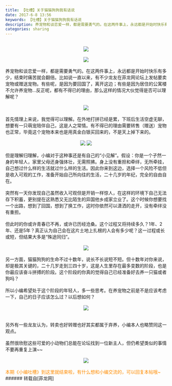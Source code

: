 ```yaml
---
title: 【吐槽】关于猫猫狗狗我有话说
date: 2017-6-8 13:56
keywords: 【吐槽】关于猫猫狗狗我有话说
description: 养宠物和谈恋爱一样，都是需要勇气的。在这两件事上，永远都是开始时快乐有多少，结束时痛苦就会翻倍。比如说一直以来，有不少龙友在菲龙网论坛上发帖要卖宠物或赠送宠物。有些呢，是因为要回国了，离开这边；有些是因为居住的公寓楼不允许养宠物...反正呢，都有不得已的理由，那么这样的情况大伙觉得是否可以理解呢？首先情理上来说，我觉得可以理解。在外地打拼已经是累，下班后生活空虚无聊，想要有一只萌宠陪伴自己，这是人之常情。有不得已的理由需要转售（赠送）宠物也正常，毕竟这个宠物本来也是用真金白银买回来的，不是天上掉下来的。但是理解归理解，小编对于这种事还是有自己的“小见解”。假设：你是一个孑然一身的年轻人，家里父母还身强体壮，无需照拂。身上没有重担和牵绊，无所牵挂，自己想过什么样的生活就过什么样的生活。因此你来到这边，选择一个风险不低但是收入可观的工作，准备开始自己所向往的生活，二十几岁的年纪，完全的自由自在。突然有一天你发现自己虽然收入可观但是开销一样惊人，在这样的环境下自己无法存下积蓄，更别提在这熟悉又无比陌生的异国他乡成家立业了。这个时候你想要找一个出路，想到了回国，想到了换工作，这时你依然可以潇洒的走开，没有牵绊没有重担。但此时的你或许青春已不再，或许已历经沧桑。这个过程又将持续多久？1年、2年、还是5年？真正认为自己会在这片土地上扎根的人会有多少呢？这一过程或长或短，但结果大多是“殊途同归”。另一方面，猫猫狗狗的生命不过十数年，说长不长说短不短。但十数年对你来说，却是极其关键的，二十几岁走到三四十岁，这是人生里存在最多变数的阶段，也是你最应该奋斗拼搏的阶段。这个阶段的你真的觉得自己已经准备好去养一只猫或者狗吗？所以小编希望处于这个阶段的年轻人，多一些思考。在养宠物之前是不是应该考虑一下，自己的日子应该怎么过？以后想如何？另外有一些龙友认为，转卖也好转赠也好其实都属于弃养，小编本人也略赞同这一观点。虽然很欣慰这些可爱的小动物们总能在论坛找到一位新主人，但仍希望类似的事情不要再重复上演~~本期《小编吐槽》到这里就结束啦，有什么想和小编交流的，可以回复本帖哦~
categories: sharing
---
```

<td class="t_f" id="postmessage_760157">

<br/>
<div align="center">

<img aid="563696" data-cf-modified-b49c422875014db2a38acaee-="" file="data/attachment/forum/201706/08/135456asog7pw7yw7losog.png.thumb.jpg" id="aimg_563696" inpost="1" onclick="" onmouseover="" src="http://www.flw.ph/data/attachment/forum/201706/08/135456asog7pw7yw7losog.png" style="cursor:pointer" zoomfile="data/attachment/forum/201706/08/135456asog7pw7yw7losog.png"/>


</div><br/>
<div align="center">

<img aid="563688" data-cf-modified-b49c422875014db2a38acaee-="" file="data/attachment/forum/201706/08/135048jszzz7vnfviosi5i.jpg.thumb.jpg" id="aimg_563688" inpost="1" onclick="" onmouseover="" src="http://www.flw.ph/data/attachment/forum/201706/08/135048jszzz7vnfviosi5i.jpg" style="cursor:pointer" zoomfile="data/attachment/forum/201706/08/135048jszzz7vnfviosi5i.jpg"/>


</div><br/>
养宠物和谈恋爱一样，都是需要勇气的。在这两件事上，永远都是开始时快乐有多少，结束时痛苦就会翻倍。比如说一直以来，有不少龙友在菲龙网论坛上发帖要卖宠物或赠送宠物。有些呢，是因为要回国了，离开这边；有些是因为居住的公寓楼不允许养宠物...反正呢，都有不得已的理由，那么这样的情况大伙觉得是否可以理解呢？<br/>
<br/>
<div align="center">

<img aid="563689" data-cf-modified-b49c422875014db2a38acaee-="" file="data/attachment/forum/201706/08/135109wzvrfg88tjf8nl4y.jpg.thumb.jpg" id="aimg_563689" inpost="1" onclick="" onmouseover="" src="http://www.flw.ph/data/attachment/forum/201706/08/135109wzvrfg88tjf8nl4y.jpg" style="cursor:pointer" zoomfile="data/attachment/forum/201706/08/135109wzvrfg88tjf8nl4y.jpg"/>


</div><br/>
首先情理上来说，我觉得可以理解。在外地打拼已经是累，下班后生活空虚无聊，想要有一只萌宠陪伴自己，这是人之常情。有不得已的理由需要转售（赠送）宠物也正常，毕竟这个宠物本来也是用真金白银买回来的，不是天上掉下来的。<br/>
<br/>
<div align="center">

<img aid="563690" data-cf-modified-b49c422875014db2a38acaee-="" file="data/attachment/forum/201706/08/135141j5gdzwc9lb5td9md.jpg.thumb.jpg" id="aimg_563690" inpost="1" onclick="" onmouseover="" src="http://www.flw.ph/data/attachment/forum/201706/08/135141j5gdzwc9lb5td9md.jpg" style="cursor:pointer" zoomfile="data/attachment/forum/201706/08/135141j5gdzwc9lb5td9md.jpg"/>



<img aid="563691" data-cf-modified-b49c422875014db2a38acaee-="" file="data/attachment/forum/201706/08/135150cuifit8gxftth7k8.jpg.thumb.jpg" id="aimg_563691" inpost="1" onclick="" onmouseover="" src="http://www.flw.ph/data/attachment/forum/201706/08/135150cuifit8gxftth7k8.jpg" style="cursor:pointer" zoomfile="data/attachment/forum/201706/08/135150cuifit8gxftth7k8.jpg"/>


</div><br/>
但是理解归理解，小编对于这种事还是有自己的“小见解”。假设：你是一个孑然一身的年轻人，家里父母还身强体壮，无需照拂。身上没有重担和牵绊，无所牵挂，自己想过什么样的生活就过什么样的生活。因此你来到这边，选择一个风险不低但是收入可观的工作，准备开始自己所向往的生活，二十几岁的年纪，完全的自由自在。<br/>
<br/>
突然有一天你发现自己虽然收入可观但是开销一样惊人，在这样的环境下自己无法存下积蓄，更别提在这熟悉又无比陌生的异国他乡成家立业了。这个时候你想要找一个出路，想到了回国，想到了换工作，这时你依然可以潇洒的走开，没有牵绊没有重担。<br/>
<br/>
但此时的你或许青春已不再，或许已历经沧桑。这个过程又将持续多久？1年、2年、还是5年？真正认为自己会在这片土地上扎根的人会有多少呢？这一过程或长或短，但结果大多是“殊途同归”。<br/>
<br/>
<div align="center">

<img aid="563692" data-cf-modified-b49c422875014db2a38acaee-="" file="data/attachment/forum/201706/08/135255g10o2zka1aa32c3h.jpg.thumb.jpg" id="aimg_563692" inpost="1" onclick="" onmouseover="" src="http://www.flw.ph/data/attachment/forum/201706/08/135255g10o2zka1aa32c3h.jpg" style="cursor:pointer" zoomfile="data/attachment/forum/201706/08/135255g10o2zka1aa32c3h.jpg"/>


</div><br/>
另一方面，猫猫狗狗的生命不过十数年，说长不长说短不短。但十数年对你来说，却是极其关键的，二十几岁走到三四十岁，这是人生里存在最多变数的阶段，也是你最应该奋斗拼搏的阶段。这个阶段的你真的觉得自己已经准备好去养一只猫或者狗吗？<br/>
<br/>
所以小编希望处于这个阶段的年轻人，多一些思考。在养宠物之前是不是应该考虑一下，自己的日子应该怎么过？以后想如何？<br/>
<br/>
<div align="center">

<img aid="563693" data-cf-modified-b49c422875014db2a38acaee-="" file="data/attachment/forum/201706/08/135322q029j5xrua63652m.png.thumb.jpg" id="aimg_563693" inpost="1" onclick="" onmouseover="" src="http://www.flw.ph/data/attachment/forum/201706/08/135322q029j5xrua63652m.png" style="cursor:pointer" zoomfile="data/attachment/forum/201706/08/135322q029j5xrua63652m.png"/>


</div><br/>
<br/>
另外有一些龙友认为，转卖也好转赠也好其实都属于弃养，小编本人也略赞同这一观点。<br/>
<br/>
虽然很欣慰这些可爱的小动物们总能在论坛找到一位新主人，但仍希望类似的事情不要再重复上演~~<br/>
<br/>
<div align="center">

<img aid="563694" data-cf-modified-b49c422875014db2a38acaee-="" file="data/attachment/forum/201706/08/135344s1jcj7vv7r7ozjx4.jpg.thumb.jpg" id="aimg_563694" inpost="1" onclick="" onmouseover="" src="http://www.flw.ph/data/attachment/forum/201706/08/135344s1jcj7vv7r7ozjx4.jpg" style="cursor:pointer" zoomfile="data/attachment/forum/201706/08/135344s1jcj7vv7r7ozjx4.jpg"/>


</div><br/>
<font color="DarkOrange">本期《小编吐槽》到这里就结束啦，有什么想和小编交流的，可以回复本帖哦~</font><br/>
</td>
###### 转载自[菲龙网]